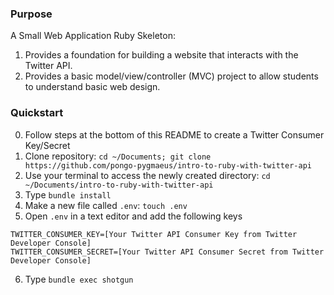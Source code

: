 ### Purpose
A Small Web Application Ruby Skeleton:

1. Provides a foundation for building a website that interacts with the Twitter API.
2. Provides a basic model/view/controller (MVC) project to allow students to understand basic web design.

### Quickstart

0.  Follow steps at the bottom of this README to create a Twitter Consumer Key/Secret
1.  Clone repository: `cd ~/Documents; git clone https://github.com/pongo-pygmaeus/intro-to-ruby-with-twitter-api`
2.  Use your terminal to access the newly created directory: `cd ~/Documents/intro-to-ruby-with-twitter-api`
3.  Type `bundle install`
4.  Make a new file called `.env`: `touch .env`
5.  Open `.env` in a text editor and add the following keys
```
TWITTER_CONSUMER_KEY=[Your Twitter API Consumer Key from Twitter Developer Console]
TWITTER_CONSUMER_SECRET=[Your Twitter API Consumer Secret from Twitter Developer Console]
```
6.  Type `bundle exec shotgun`
